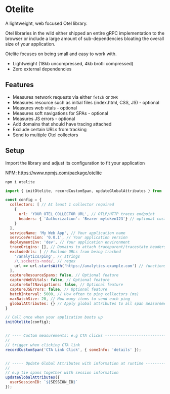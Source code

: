 # Otelite

A lightweight, web focused Otel library.

Otel libraries in the wild either shipped an entire gRPC implementation to the browser or include a large amount of sub-dependencies bloating the overall size of your application.

Otelite focuses on being small and easy to work with.

- Lightweight (18kb uncompressed, 4kb brotli compressed)
- Zero external dependencies

## Features

- Measures network requests via either `fetch` or `XHR`
- Measures resource such as initial files (index.html, CSS, JS) - optional
- Measures web vitals - optional
- Measures soft navigations for SPAs - optional
- Measures JS errors - optional
- Add domains that should have tracing attached
- Exclude certain URLs from tracking
- Send to multiple Otel collectors

## Setup

Import the library and adjust its configuration to fit your application

NPM: https://www.npmjs.com/package/otelite

```
npm i otelite
```


```js
import { initOtelite, recordCustomSpan, updateGlobalAttributes } from './otelite-web.js';

const config = {
  collectors: [ // At least 1 collector required
    {
      url: 'YOUR_OTEL_COLLECTOR_URL', // OTLP/HTTP traces endpoint
      headers: { 'Authorization': 'Bearer mytoken123'} // optional custom headers required for your collector
    }
  ],
  serviceName: 'My Web App', // Your application name
  serviceVersion: '0.0.1', // Your application version
  deploymentEnv: 'dev', // Your application environment
  traceOrigins: [], // Domains to attach traceparent/tracestate headers
  excludeUrls: [ // Exclude URLs from being tracked
    '/analytics/ping', // strings
    /\.socketjs-node/, // regex
    url => url.startsWith('https://analytics.example.com') // functions
  ],
  captureResourceSpans: false, // Optional feature
  captureWebVitals: false, // Optional feature
  captureSoftNavigations: false, // Optional feature
  captureJSErrors: false, // Optional feature
  batchInterval: 5000, // How often to ping collectors (ms)
  maxBatchSize: 20, // How many items to send each ping
  globalAttributes: {} // Apply global attributes to all span measurements
}

// Call once when your application boots up
initOtelite(config);


// ---- Custom measurements: e.g CTA clicks ----------------------------
//
// trigger when clicking CTA link
recordCustomSpan('CTA Link Click', { someInfo: 'details' });


// ----- Update Global Attributes with information at runtime -----------
//
// e.g tie spans together with session information
updateGlobalAttributes({
  userSessionID: `${SESSION_ID}`
});
```